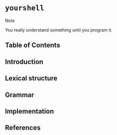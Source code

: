 # `yourshell`

> [!NOTE]
> You really understand something until you program it.

## Table of Contents

## Introduction

## Lexical structure

## Grammar

## Implementation

## References
